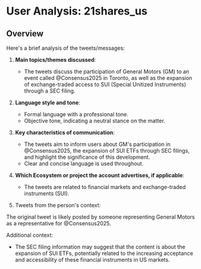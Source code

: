 # User Analysis: 21shares_us

## Overview

Here's a brief analysis of the tweets/messages:

1. **Main topics/themes discussed**: 
   - The tweets discuss the participation of General Motors (GM) to an event called @Consensus2025 in Toronto, as well as the expansion of exchange-traded access to SUI (Special Unitized Instruments) through a SEC filing.

2. **Language style and tone**:
   - Formal language with a professional tone.
   - Objective tone, indicating a neutral stance on the matter.

3. **Key characteristics of communication**:
   - The tweets aim to inform users about GM's participation in @Consensus2025, the expansion of SUI ETFs through SEC filings, and highlight the significance of this development.
   - Clear and concise language is used throughout.

4. **Which Ecosystem or project the account advertises, if applicable**:
   - The tweets are related to financial markets and exchange-traded instruments (SUI).

5.  Tweets from the person's context:

The original tweet is likely posted by someone representing General Motors as a representative for @Consensus2025.

Additional context: 
- The SEC filing information may suggest that the content is about the expansion of SUI ETFs, potentially related to the increasing acceptance and accessibility of these financial instruments in US markets.